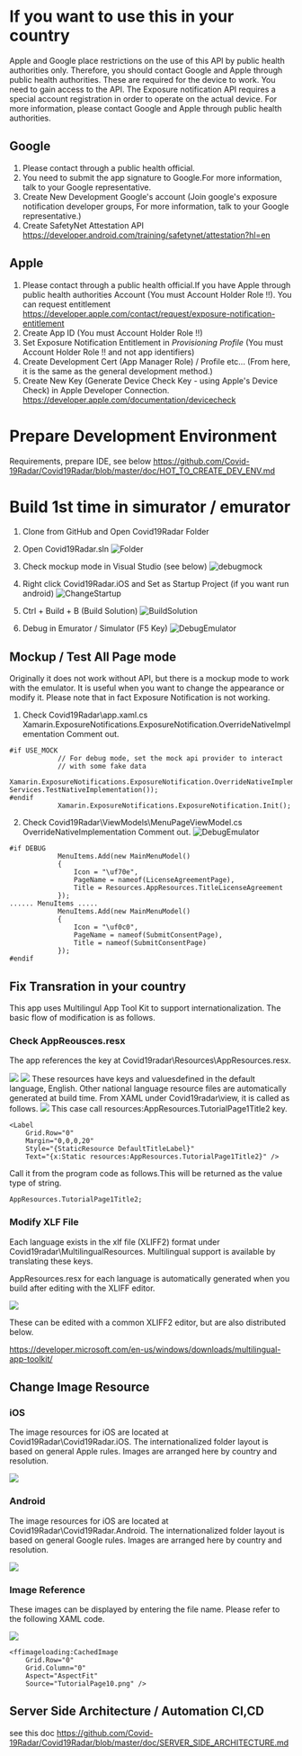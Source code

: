 # If you want to use this in your country
Apple and Google place restrictions on the use of this API by public health authorities only.
Therefore, you should contact Google and Apple through public health authorities.
These are required for the device to work. You need to gain access to the API.
The Exposure notification API requires a special account registration in order to operate on the actual device.
For more information, please contact Google and Apple through public health authorities.

## Google
1. Please contact through a public health official.
2. You need to submit the app signature to Google.For more information, talk to your Google representative.
3. Create New Development Google's account (Join google's exposure notification developer groups, For more information, talk to your Google representative.)
4. Create SafetyNet Attestation API  https://developer.android.com/training/safetynet/attestation?hl=en

## Apple

1. Please contact through a public health official.If you have Apple through public health authorities Account (You must Account Holder Role !!). You can request entitlement https://developer.apple.com/contact/request/exposure-notification-entitlement
2. Create App ID  (You must Account Holder Role !!)
3. Set Exposure Notification Entitlement in *Provisioning Profile* (You must Account Holder Role !! and not app identifiers)
4. Create Development Cert (App Manager Role) / Profile etc... (From here, it is the same as the general development method.)
5. Create New Key (Generate Device Check Key - using Apple's Device Check) in Apple Developer Connection. https://developer.apple.com/documentation/devicecheck

# Prepare Development Environment

Requirements, prepare IDE, see below
https://github.com/Covid-19Radar/Covid19Radar/blob/master/doc/HOT_TO_CREATE_DEV_ENV.md

# Build 1st time in simurator / emurator

1. Clone from GitHub and Open Covid19Radar Folder
2. Open Covid19Radar.sln
![Folder](images/folder.png)

3. Check mockup mode in Visual Studio (see below)
![debugmock](images/debugmock.png)

4. Right click Covid19Radar.iOS and Set as Startup Project (if you want run android)
![ChangeStartup](images/ChangeStartup.png)

5. Ctrl + Build + B (Build Solution)
![BuildSolution](images/BuildSolution.png)

6. Debug in Emurator / Simulator (F5 Key)
![DebugEmulator](images/DebugEmulator.png)

## Mockup / Test All Page mode

Originally it does not work without API, but there is a mockup mode to work with the emulator.
It is useful when you want to change the appearance or modify it.
Please note that in fact Exposure Notification is not working.

1. Check Covid19Radar\app.xaml.cs Xamarin.ExposureNotifications.ExposureNotification.OverrideNativeImplementation Comment out.

```
#if USE_MOCK
            // For debug mode, set the mock api provider to interact
            // with some fake data
            Xamarin.ExposureNotifications.ExposureNotification.OverrideNativeImplementation(new Services.TestNativeImplementation());
#endif
            Xamarin.ExposureNotifications.ExposureNotification.Init();
```

2. Check Covid19Radar\ViewModels\MenuPageViewModel.cs
OverrideNativeImplementation Comment out.
![DebugEmulator](images/menupageviewmodel2.png)

```
#if DEBUG
            MenuItems.Add(new MainMenuModel()
            {
                Icon = "\uf70e",
                PageName = nameof(LicenseAgreementPage),
                Title = Resources.AppResources.TitleLicenseAgreement
            });
...... MenuItems .....
            MenuItems.Add(new MainMenuModel()
            {
                Icon = "\uf0c0",
                PageName = nameof(SubmitConsentPage),
                Title = nameof(SubmitConsentPage)
            });
#endif
```

## Fix Transration in your country

This app uses Multilingul App Tool Kit to support internationalization.
The basic flow of modification is as follows.

### Check AppReousces.resx
The app references the key at Covid19radar\Resources\AppResources.resx.

![](images/AppResources.resx.png)
![](images/AppResources.png)
These resources have keys and values ​​defined in the default language, English.
Other national language resource files are automatically generated at build time.
From XAML under Covid19radar\view, it is called as follows.
![](images/ResourceForXaml.png)
This case call resources:AppResources.TutorialPage1Title2 key.

```
<Label
    Grid.Row="0"
    Margin="0,0,0,20"
    Style="{StaticResource DefaultTitleLabel}"
    Text="{x:Static resources:AppResources.TutorialPage1Title2}" />
```

Call it from the program code as follows.This will be returned as the value type of string.
```
AppResources.TutorialPage1Title2;
```

### Modify XLF File
Each language exists in the xlf file (XLIFF2) format under Covid19radar\MultilingualResources.
Multilingual support is available by translating these keys.

AppResources.resx for each language is automatically generated when you build after editing with the XLIFF editor.

![](images/muiresources.png)

These can be edited with a common XLIFF2 editor, but are also distributed below.

https://developer.microsoft.com/en-us/windows/downloads/multilingual-app-toolkit/

## Change Image Resource

### iOS

The image resources for iOS are located at Covid19Radar\Covid19Radar.iOS.
The internationalized folder layout is based on general Apple rules.
Images are arranged here by country and resolution.

![](images/iOSImageResources.png)

### Android

The image resources for iOS are located at Covid19Radar\Covid19Radar.Android.
The internationalized folder layout is based on general Google rules.
Images are arranged here by country and resolution.

![](images/androidImageResources.png)

### Image Reference

These images can be displayed by entering the file name.
Please refer to the following XAML code.

![](images/ImageSource.png)

```
<ffimageloading:CachedImage
    Grid.Row="0"
    Grid.Column="0"
    Aspect="AspectFit"
    Source="TutorialPage10.png" />

```

## Server Side Architecture / Automation CI,CD

see this doc
https://github.com/Covid-19Radar/Covid19Radar/blob/master/doc/SERVER_SIDE_ARCHITECTURE.md
